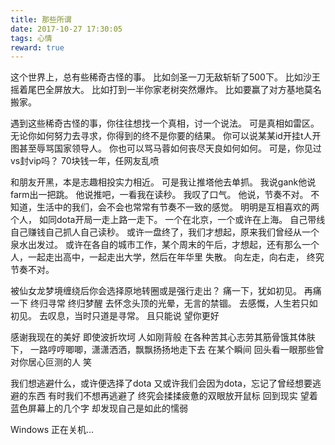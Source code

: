 ```yaml
---
title: 那些所谓
date: 2017-10-27 17:30:05
tags: 心情
reward: true
---
```


这个世界上，总有些稀奇古怪的事。 比如剑圣一刀无敌斩斩了500下。
比如沙王摇着尾巴全屏放大。
比如打到一半你家老树突然爆炸。
比如要赢了对方基地莫名搬家。
<!--more-->

遇到这些稀奇古怪的事，你往往想找一个真相，讨一个说法。
可是真相如雷区。
无论你如何努力去寻求，你得到的终不是你要的结果。
你可以说某某id开挂t人开图甚至辱骂国家领导人。
你也可以骂马蓉如何丧尽天良如何如何。
可是，你见过vs封vip吗？
70块钱一年，任网友乱喷

和朋友开黑，本是志趣相投实力相近。
可是我让推塔他去单抓。
我说gank他说farm出一把跳。
他说推吧，一看我在读秒。
我叹了口气。
他说，节奏不对。
不知道，生活中的我们，会不会也常常有节奏不一致的感觉。
明明是互相喜欢的两个人，
如同dota开局一走上路一走下。
一个在北京，一个或许在上海。
自己带线自己赚钱自己抓人自己读秒。
或许一盘终了，我们才想起，原来我们曾经从一个泉水出发过。
或许在各自的城市工作，某个周末的午后，才想起，还有那么一个人，一起走出高中，一起走出大学，然后在年华里
失散。
向左走，向右走，
终究节奏不对。

被仙女龙梦境缠绕后你会选择原地转圈或是强行走出？
痛一下，犹如初见。
再痛一下
终归寻常
终归梦醒
去怀念头顶的光晕，无言的禁锢。
去感慨，人生若只如初见。
去叹息，当时只道是寻常。
且只能说
望你更好

感谢我现在的美好
即使波折坎坷
人如刚背般
在各种苦其心志劳其筋骨饿其体肤下，
一路哼哼唧唧，潇潇洒洒，飘飘扬扬地走下去
在某个瞬间
回头看一眼那些曾对你居心叵测的人
笑

我们想逃避什么，或许便选择了dota
又或许我们会因为dota，忘记了曾经想要逃避的东西
有时我们不想再逃避了
终究会揉揉疲惫的双眼放开鼠标
回到现实
望着蓝色屏幕上的几个字
却发现自己是如此的懦弱

Windows
正在关机...